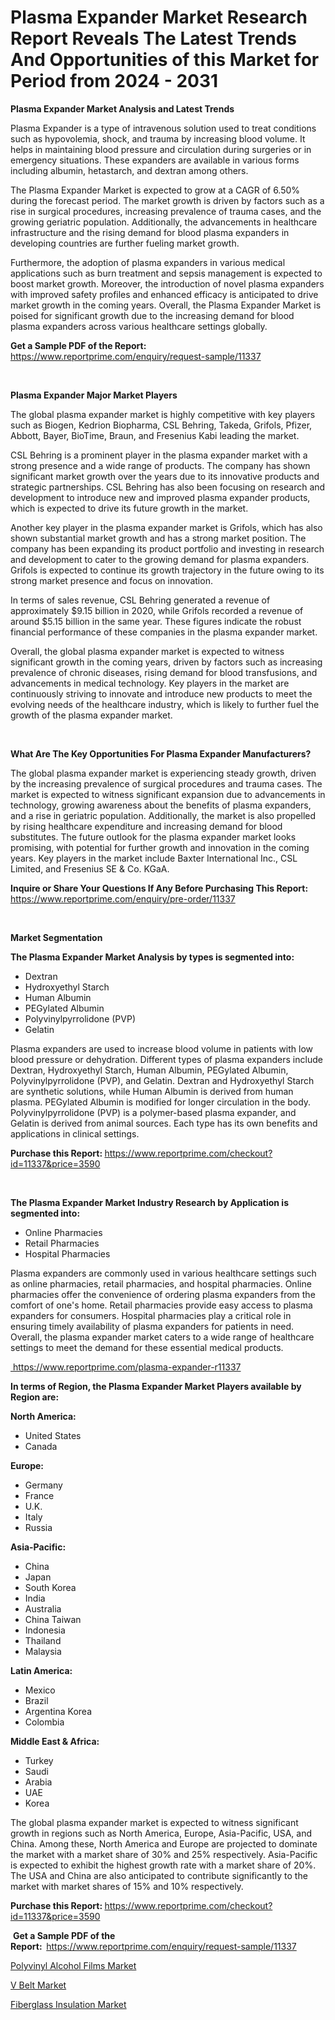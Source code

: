 <p><h1>Plasma Expander Market Research Report Reveals The Latest Trends And Opportunities of this Market for Period from 2024 - 2031</h1></p><p><strong>Plasma Expander Market Analysis and Latest Trends</strong></p>
<p><p>Plasma Expander is a type of intravenous solution used to treat conditions such as hypovolemia, shock, and trauma by increasing blood volume. It helps in maintaining blood pressure and circulation during surgeries or in emergency situations. These expanders are available in various forms including albumin, hetastarch, and dextran among others.</p><p>The Plasma Expander Market is expected to grow at a CAGR of 6.50% during the forecast period. The market growth is driven by factors such as a rise in surgical procedures, increasing prevalence of trauma cases, and the growing geriatric population. Additionally, the advancements in healthcare infrastructure and the rising demand for blood plasma expanders in developing countries are further fueling market growth.</p><p>Furthermore, the adoption of plasma expanders in various medical applications such as burn treatment and sepsis management is expected to boost market growth. Moreover, the introduction of novel plasma expanders with improved safety profiles and enhanced efficacy is anticipated to drive market growth in the coming years. Overall, the Plasma Expander Market is poised for significant growth due to the increasing demand for blood plasma expanders across various healthcare settings globally.</p></p>
<p><strong>Get a Sample PDF of the Report:&nbsp;</strong> <a href="https://www.reportprime.com/enquiry/request-sample/11337">https://www.reportprime.com/enquiry/request-sample/11337</a></p>
<p>&nbsp;</p>
<p><strong>Plasma Expander Major Market Players</strong></p>
<p><p>The global plasma expander market is highly competitive with key players such as Biogen, Kedrion Biopharma, CSL Behring, Takeda, Grifols, Pfizer, Abbott, Bayer, BioTime, Braun, and Fresenius Kabi leading the market.</p><p>CSL Behring is a prominent player in the plasma expander market with a strong presence and a wide range of products. The company has shown significant market growth over the years due to its innovative products and strategic partnerships. CSL Behring has also been focusing on research and development to introduce new and improved plasma expander products, which is expected to drive its future growth in the market.</p><p>Another key player in the plasma expander market is Grifols, which has also shown substantial market growth and has a strong market position. The company has been expanding its product portfolio and investing in research and development to cater to the growing demand for plasma expanders. Grifols is expected to continue its growth trajectory in the future owing to its strong market presence and focus on innovation.</p><p>In terms of sales revenue, CSL Behring generated a revenue of approximately $9.15 billion in 2020, while Grifols recorded a revenue of around $5.15 billion in the same year. These figures indicate the robust financial performance of these companies in the plasma expander market.</p><p>Overall, the global plasma expander market is expected to witness significant growth in the coming years, driven by factors such as increasing prevalence of chronic diseases, rising demand for blood transfusions, and advancements in medical technology. Key players in the market are continuously striving to innovate and introduce new products to meet the evolving needs of the healthcare industry, which is likely to further fuel the growth of the plasma expander market.</p></p>
<p>&nbsp;</p>
<p><strong>What Are The Key Opportunities For Plasma Expander Manufacturers?</strong></p>
<p><p>The global plasma expander market is experiencing steady growth, driven by the increasing prevalence of surgical procedures and trauma cases. The market is expected to witness significant expansion due to advancements in technology, growing awareness about the benefits of plasma expanders, and a rise in geriatric population. Additionally, the market is also propelled by rising healthcare expenditure and increasing demand for blood substitutes. The future outlook for the plasma expander market looks promising, with potential for further growth and innovation in the coming years. Key players in the market include Baxter International Inc., CSL Limited, and Fresenius SE & Co. KGaA.</p></p>
<p><strong>Inquire or Share Your Questions If Any Before Purchasing This Report:</strong> <a href="https://www.reportprime.com/enquiry/pre-order/11337">https://www.reportprime.com/enquiry/pre-order/11337</a></p>
<p>&nbsp;</p>
<p><strong>Market Segmentation</strong></p>
<p><strong>The Plasma Expander Market Analysis by types is segmented into:</strong></p>
<p><ul><li>Dextran</li><li>Hydroxyethyl Starch</li><li>Human Albumin</li><li>PEGylated Albumin</li><li>Polyvinylpyrrolidone (PVP)</li><li>Gelatin</li></ul></p>
<p><p>Plasma expanders are used to increase blood volume in patients with low blood pressure or dehydration. Different types of plasma expanders include Dextran, Hydroxyethyl Starch, Human Albumin, PEGylated Albumin, Polyvinylpyrrolidone (PVP), and Gelatin. Dextran and Hydroxyethyl Starch are synthetic solutions, while Human Albumin is derived from human plasma. PEGylated Albumin is modified for longer circulation in the body. Polyvinylpyrrolidone (PVP) is a polymer-based plasma expander, and Gelatin is derived from animal sources. Each type has its own benefits and applications in clinical settings.</p></p>
<p><strong>Purchase this Report:&nbsp;</strong><a href="https://www.reportprime.com/checkout?id=11337&price=3590">https://www.reportprime.com/checkout?id=11337&price=3590</a></p>
<p>&nbsp;</p>
<p><strong>The Plasma Expander Market Industry Research by Application is segmented into:</strong></p>
<p><ul><li>Online Pharmacies</li><li>Retail Pharmacies</li><li>Hospital Pharmacies</li></ul></p>
<p><p>Plasma expanders are commonly used in various healthcare settings such as online pharmacies, retail pharmacies, and hospital pharmacies. Online pharmacies offer the convenience of ordering plasma expanders from the comfort of one's home. Retail pharmacies provide easy access to plasma expanders for consumers. Hospital pharmacies play a critical role in ensuring timely availability of plasma expanders for patients in need. Overall, the plasma expander market caters to a wide range of healthcare settings to meet the demand for these essential medical products.</p></p>
<p><a href="https://www.reportprime.com/plasma-expander-r11337">&nbsp;https://www.reportprime.com/plasma-expander-r11337</a></p>
<p><strong>In terms of Region, the Plasma Expander Market Players available by Region are:</strong></p>
<p>
    <p> <strong> North America: </strong>
        <ul>
            <li>United States</li>
            <li>Canada</li>
        </ul>
        </p> 
    <p> <strong> Europe: </strong>
        <ul>
            <li>Germany</li>
            <li>France</li>
            <li>U.K.</li>
            <li>Italy</li>
            <li>Russia</li>
        </ul>
        </p> 
    <p> <strong> Asia-Pacific: </strong>
        <ul>
            <li>China</li>
            <li>Japan</li>
            <li>South Korea</li>
            <li>India</li>
            <li>Australia</li>
            <li>China Taiwan</li>
            <li>Indonesia</li>
            <li>Thailand</li>
            <li>Malaysia</li>
        </ul>
        </p> 
    <p> <strong> Latin America: </strong>
        <ul>
            <li>Mexico</li>
            <li>Brazil</li>
            <li>Argentina Korea</li>
            <li>Colombia</li>
        </ul>
        </p> 
    <p> <strong> Middle East & Africa: </strong>
        <ul>
            <li>Turkey</li>
            <li>Saudi</li>
            <li>Arabia</li>
            <li>UAE</li>
            <li>Korea</li>
        </ul>
    </p>
    </p>
<p><p>The global plasma expander market is expected to witness significant growth in regions such as North America, Europe, Asia-Pacific, USA, and China. Among these, North America and Europe are projected to dominate the market with a market share of 30% and 25% respectively. Asia-Pacific is expected to exhibit the highest growth rate with a market share of 20%. The USA and China are also anticipated to contribute significantly to the market with market shares of 15% and 10% respectively.</p></p>
<p><strong>Purchase this Report: </strong><a href="https://www.reportprime.com/checkout?id=11337&price=3590">https://www.reportprime.com/checkout?id=11337&price=3590</a></p>
<p>&nbsp;<strong>Get a Sample PDF of the Report:&nbsp;&nbsp;</strong><a href="https://www.reportprime.com/enquiry/request-sample/11337">https://www.reportprime.com/enquiry/request-sample/11337</a></p>
<p><strong></strong></p>
<p><p><a href="https://www.linkedin.com/pulse/polyvinyl-alcohol-films-market-provides-detailed-segmentation-nwmvf?trackingId=SrWteTFdqWQe9dkv84%2FNfA%3D%3D">Polyvinyl Alcohol Films Market</a></p><p><a href="https://www.linkedin.com/pulse/v-belt-market-size-evaluating-its-trends-growth-projections-z2s7f?trackingId=lmWWpioAP5vIF0pkxy83tA%3D%3D">V Belt Market</a></p><p><a href="https://www.linkedin.com/pulse/fiberglass-insulation-market-size-evaluating-its-trends-growth-visqf?trackingId=kWF8PgzRcPouven%2BkgrW7w%3D%3D">Fiberglass Insulation Market</a></p></p>
